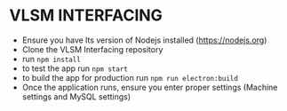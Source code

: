 # VLSM INTERFACING

- Ensure you have lts version of Nodejs installed (https://nodejs.org)
- Clone the VLSM Interfacing repository
- run `npm install`
- to test the app run `npm start`
- to build the app for production run `npm run electron:build`
- Once the application runs, ensure you enter proper settings (Machine settings and MySQL settings)

